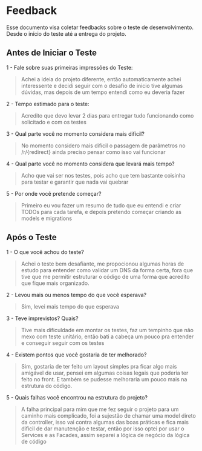 # Feedback
Esse documento visa coletar feedbacks sobre o teste de desenvolvimento. Desde o início do teste até a entrega do projeto.

## Antes de Iniciar o Teste

1 - Fale sobre suas primeiras impressões do Teste:
> Achei a ideia do projeto diferente, então automaticamente achei interessente e decidi seguir com o desafio de inicio tive algumas dúvidas, mas depois de um tempo entendi como eu deveria fazer

2 - Tempo estimado para o teste:
> Acredito que devo levar 2 dias para entregar tudo funcionando como solicitado e com os testes

3 - Qual parte você no momento considera mais difícil?
> No momento considero mais difícil o passagem de parâmetros no /r/{redirect} ainda preciso pensar como isso vai funcionar

4 - Qual parte você no momento considera que levará mais tempo?
> Acho que vai ser nos testes, pois acho que tem bastante coisinha para testar e garantir que nada vai quebrar

5 - Por onde você pretende começar?
> Primeiro eu vou fazer um resumo de tudo que eu entendi e criar TODOs para cada tarefa, e depois pretendo começar criando as models e migrations 


## Após o Teste

1 - O que você achou do teste?
> Achei o teste bem desafiante, me propocionou algumas horas de estudo para entender como validar um DNS da forma certa, fora que tive que me permitir estruturar o código de uma forma que acredito que fique mais organizado.

2 - Levou mais ou menos tempo do que você esperava?
> Sim, levei mais tempo do que esperava

3 - Teve imprevistos? Quais?
> Tive mais dificuldade em montar os testes, faz um tempinho que não mexo com teste unitário, então bati a cabeça um pouco pra entender e conseguir seguir com os testes

4 - Existem pontos que você gostaria de ter melhorado?
> Sim, gostaria de ter feito um layout simples pra ficar algo mais amigável de usar, pensei em algumas coisas legais que poderia ter feito no front. E também se pudesse melhoraria um pouco mais na estrutura do código.

5 - Quais falhas você encontrou na estrutura do projeto?
> A falha principal para mim que me fez seguir o projeto para um caminho mais complicado, foi a sujestão de chamar uma model direto da controller, isso vai contra algumas das boas práticas e fica mais dificil de dar manutenção e testar, então por isso optei por usar o Services e as Facades, assim separei a lógica de negócio da lógica de código